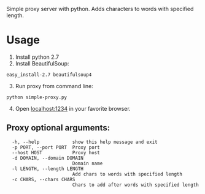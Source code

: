 Simple proxy server with python. Adds characters to words with specified length.

# Usage
1. Install python 2.7
2. Install BeautifulSoup:

  ```
  easy_install-2.7 beautifulsoup4
  ```
3. Run proxy from command line:

  ```
  python simple-proxy.py
  ```
4. Open [localhost:1234](http://localhost:1234/) in your favorite browser.

## Proxy optional arguments:
```
  -h, --help            show this help message and exit
  -p PORT, --port PORT  Proxy port
  --host HOST           Proxy host
  -d DOMAIN, --domain DOMAIN
                        Domain name
  -l LENGTH, --length LENGTH
                        Add chars to words with specified length
  -c CHARS, --chars CHARS
                        Chars to add after words with specified length
```
